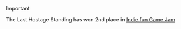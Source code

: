 > [!IMPORTANT]
>The Last Hostage Standing has won 2nd place in [Indie.fun Game Jam](https://itch.io/jam/indiefun-game-jam)
